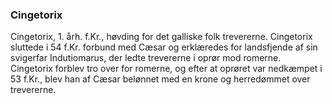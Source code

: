 ### Cingetorix


Cingetorix, 1. årh. f.Kr., høvding for det galliske folk trevererne. Cingetorix sluttede i 54 f.Kr. forbund med Cæsar og erklæredes for landsfjende af sin svigerfar Indutiomarus, der ledte trevererne i oprør mod romerne. Cingetorix forblev tro over for romerne, og efter at oprøret var nedkæmpet i 53 f.Kr., blev han af Cæsar belønnet med en krone og herredømmet over trevererne.